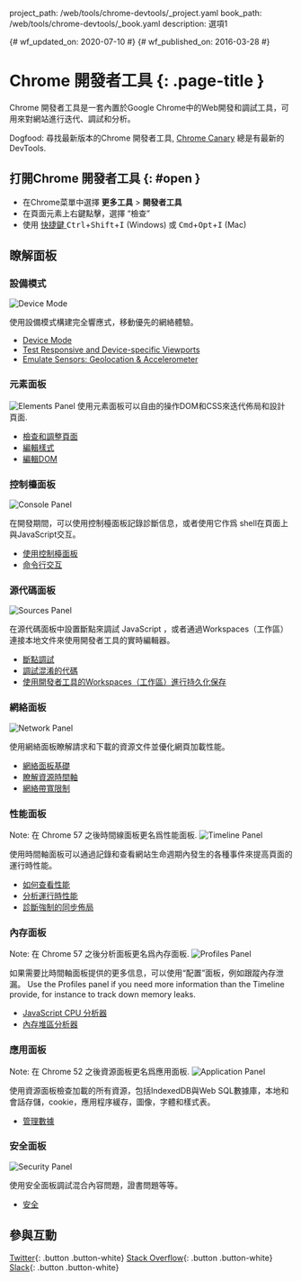 project_path: /web/tools/chrome-devtools/_project.yaml
book_path: /web/tools/chrome-devtools/_book.yaml
description: 選項1

{# wf_updated_on: 2020-07-10 #}
{# wf_published_on: 2016-03-28 #}

# Chrome 開發者工具 {: .page-title }

Chrome 開發者工具是一套內置於Google Chrome中的Web開發和調試工具，可用來對網站進行迭代、調試和分析。

Dogfood: 尋找最新版本的Chrome 開發者工具, [Chrome Canary](https://www.google.com/intl/en/chrome/browser/canary.html) 總是有最新的DevTools.

## 打開Chrome 開發者工具 {: #open }

* 在Chrome菜單中選擇 **更多工具** > **開發者工具**
* 在頁面元素上右鍵點擊，選擇 “檢查”
* 使用 [快捷鍵 ](/web/tools/chrome-devtools/inspect-styles/shortcuts)
<kbd>Ctrl</kbd>+<kbd>Shift</kbd>+<kbd>I</kbd> (Windows) 或 <kbd>Cmd</kbd>+<kbd>Opt</kbd>+<kbd>I</kbd> (Mac)

## 瞭解面板

### 設備模式

<img src="images/device-mode.png" alt="Device Mode" class="attempt-right">

使用設備模式構建完全響應式，移動優先的網絡體驗。

* [Device Mode](/web/tools/chrome-devtools/device-mode/)
* [Test Responsive and Device-specific Viewports](/web/tools/chrome-devtools/device-mode/emulate-mobile-viewports)
* [Emulate Sensors: Geolocation &amp; Accelerometer](/web/tools/chrome-devtools/device-mode/device-input-and-sensors)

<div style="clear:both;"></div>


### 元素面板

<img src="images/panels/elements.png" alt="Elements Panel" class="attempt-right">
使用元素面板可以自由的操作DOM和CSS來迭代佈局和設計頁面.


* [檢查和調整頁面](/web/tools/chrome-devtools/inspect-styles/)
* [編輯樣式](/web/tools/chrome-devtools/inspect-styles/edit-styles)
* [編輯DOM](/web/tools/chrome-devtools/inspect-styles/edit-dom)

<div style="clear:both;"></div>


### 控制檯面板

<img src="images/panels/console.png" alt="Console Panel" class="attempt-right">

在開發期間，可以使用控制檯面板記錄診斷信息，或者使用它作爲 shell在頁面上與JavaScript交互。

* [使用控制檯面板](/web/tools/chrome-devtools/console/)
* [命令行交互](/web/tools/chrome-devtools/console/)

<div style="clear:both;"></div>


### 源代碼面板

<img src="images/panels/sources.png" alt="Sources Panel" class="attempt-right">

在源代碼面板中設置斷點來調試 JavaScript ，或者通過Workspaces（工作區）連接本地文件來使用開發者工具的實時編輯器。

* [斷點調試](/web/tools/chrome-devtools/javascript/add-breakpoints)
* [調試混淆的代碼](/web/tools/chrome-devtools/javascript/add-breakpoints)
* [使用開發者工具的Workspaces（工作區）進行持久化保存](/web/tools/setup/setup-workflow)

<div style="clear:both;"></div>


### 網絡面板
<img src="images/panels/network.png" alt="Network Panel" class="attempt-right">

使用網絡面板瞭解請求和下載的資源文件並優化網頁加載性能。

* [網絡面板基礎](/web/tools/chrome-devtools/network-performance/resource-loading)
* [瞭解資源時間軸](/web/tools/chrome-devtools/network-performance/understanding-resource-timing)
* [網絡帶寬限制](/web/tools/chrome-devtools/network-performance/network-conditions)

<div style="clear:both;"></div>


### 性能面板
Note: 在 Chrome 57 之後時間線面板更名爲性能面板.
<img src="images/panels/performance.png" alt="Timeline Panel" class="attempt-right">

使用時間軸面板可以通過記錄和查看網站生命週期內發生的各種事件來提高頁面的運行時性能。

* [如何查看性能](/web/tools/chrome-devtools/evaluate-performance/timeline-tool)
* [分析運行時性能](/web/tools/chrome-devtools/rendering-tools/)
* [診斷強制的同步佈局](/web/tools/chrome-devtools/rendering-tools/forced-synchronous-layouts)

<div style="clear:both;"></div>


### 內存面板
Note: 在 Chrome 57 之後分析面板更名爲內存面板.
<img src="images/panels/memory.png" alt="Profiles Panel" class="attempt-right">

如果需要比時間軸面板提供的更多信息，可以使用“配置”面板，例如跟蹤內存泄漏。
Use the Profiles panel if you need more information than the Timeline provide, for instance to track down memory leaks.

* [JavaScript CPU 分析器](/web/tools/chrome-devtools/rendering-tools/js-execution)
* [內存堆區分析器](/web/tools/chrome-devtools/memory-problems/)

<div style="clear:both;"></div>


### 應用面板
Note: 在 Chrome 52 之後資源面板更名爲應用面板.
<img src="images/panels/application.png" alt="Application Panel" class="attempt-right">

使用資源面板檢查加載的所有資源，包括IndexedDB與Web SQL數據庫，本地和會話存儲，cookie，應用程序緩存，圖像，字體和樣式表。

* [管理數據](/web/tools/chrome-devtools/manage-data/local-storage)

<div style="clear:both;"></div>


### 安全面板
<img src="images/panels/security.png" alt="Security Panel" class="attempt-right">

使用安全面板調試混合內容問題，證書問題等等。

* [安全](/web/tools/chrome-devtools/security)

<div style="clear:both;"></div>

## 參與互動

[Twitter](https://twitter.com/ChromeDevTools){: .button .button-white}
[Stack Overflow](https://stackoverflow.com/questions/tagged/google-chrome-devtools){: .button .button-white}
[Slack](https://chromiumdev.slack.com/messages/devtools/){: .button .button-white}
